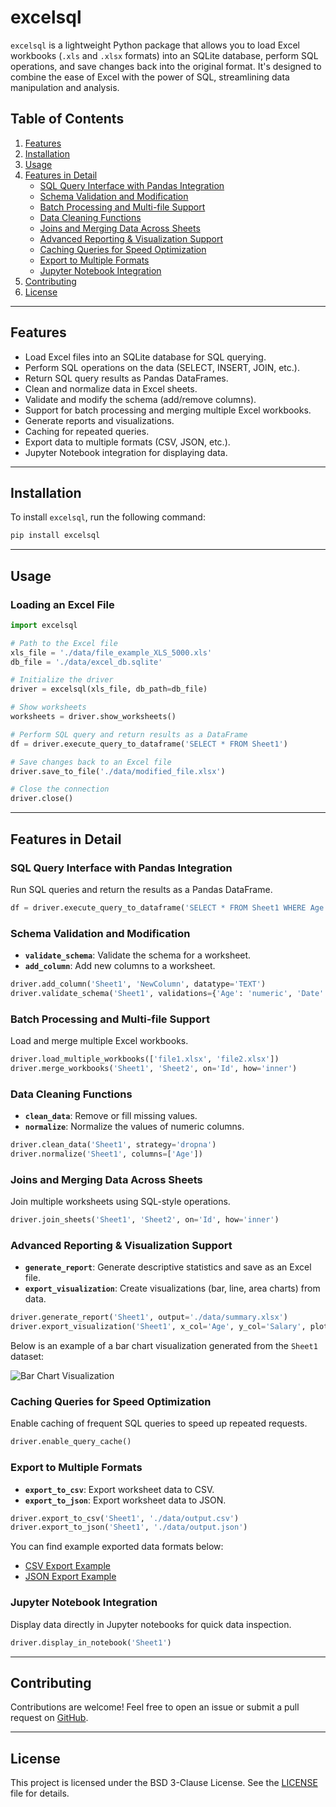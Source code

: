 # excelsql

`excelsql` is a lightweight Python package that allows you to load Excel workbooks (`.xls` and `.xlsx` formats) into an SQLite database, perform SQL operations, and save changes back into the original format. It's designed to combine the ease of Excel with the power of SQL, streamlining data manipulation and analysis.

## Table of Contents

1. [Features](#features)
2. [Installation](#installation)
3. [Usage](#usage)
4. [Features in Detail](#features-in-detail)
   - [SQL Query Interface with Pandas Integration](#sql-query-interface-with-pandas-integration)
   - [Schema Validation and Modification](#schema-validation-and-modification)
   - [Batch Processing and Multi-file Support](#batch-processing-and-multi-file-support)
   - [Data Cleaning Functions](#data-cleaning-functions)
   - [Joins and Merging Data Across Sheets](#joins-and-merging-data-across-sheets)
   - [Advanced Reporting & Visualization Support](#advanced-reporting--visualization-support)
   - [Caching Queries for Speed Optimization](#caching-queries-for-speed-optimization)
   - [Export to Multiple Formats](#export-to-multiple-formats)
   - [Jupyter Notebook Integration](#jupyter-notebook-integration)
5. [Contributing](#contributing)
6. [License](#license)

---

## Features

- Load Excel files into an SQLite database for SQL querying.
- Perform SQL operations on the data (SELECT, INSERT, JOIN, etc.).
- Return SQL query results as Pandas DataFrames.
- Clean and normalize data in Excel sheets.
- Validate and modify the schema (add/remove columns).
- Support for batch processing and merging multiple Excel workbooks.
- Generate reports and visualizations.
- Caching for repeated queries.
- Export data to multiple formats (CSV, JSON, etc.).
- Jupyter Notebook integration for displaying data.

---

## Installation

To install `excelsql`, run the following command:

```bash
pip install excelsql
```

---

## Usage

### Loading an Excel File

```python
import excelsql

# Path to the Excel file
xls_file = './data/file_example_XLS_5000.xls'
db_file = './data/excel_db.sqlite'

# Initialize the driver
driver = excelsql(xls_file, db_path=db_file)

# Show worksheets
worksheets = driver.show_worksheets()

# Perform SQL query and return results as a DataFrame
df = driver.execute_query_to_dataframe('SELECT * FROM Sheet1')

# Save changes back to an Excel file
driver.save_to_file('./data/modified_file.xlsx')

# Close the connection
driver.close()
```

---

## Features in Detail

### SQL Query Interface with Pandas Integration

Run SQL queries and return the results as a Pandas DataFrame.

```python
df = driver.execute_query_to_dataframe('SELECT * FROM Sheet1 WHERE Age > 30')
```

### Schema Validation and Modification

- **`validate_schema`**: Validate the schema for a worksheet.
- **`add_column`**: Add new columns to a worksheet.

```python
driver.add_column('Sheet1', 'NewColumn', datatype='TEXT')
driver.validate_schema('Sheet1', validations={'Age': 'numeric', 'Date': 'date'})
```

### Batch Processing and Multi-file Support

Load and merge multiple Excel workbooks.

```python
driver.load_multiple_workbooks(['file1.xlsx', 'file2.xlsx'])
driver.merge_workbooks('Sheet1', 'Sheet2', on='Id', how='inner')
```

### Data Cleaning Functions

- **`clean_data`**: Remove or fill missing values.
- **`normalize`**: Normalize the values of numeric columns.

```python
driver.clean_data('Sheet1', strategy='dropna')
driver.normalize('Sheet1', columns=['Age'])
```

### Joins and Merging Data Across Sheets

Join multiple worksheets using SQL-style operations.

```python
driver.join_sheets('Sheet1', 'Sheet2', on='Id', how='inner')
```

### Advanced Reporting & Visualization Support

- **`generate_report`**: Generate descriptive statistics and save as an Excel file.
- **`export_visualization`**: Create visualizations (bar, line, area charts) from data.

```python
driver.generate_report('Sheet1', output='./data/summary.xlsx')
driver.export_visualization('Sheet1', x_col='Age', y_col='Salary', plot_type='bar', output_path='./data/visuals')
```

Below is an example of a bar chart visualization generated from the `Sheet1` dataset:

![Bar Chart Visualization](./data/visuals/Sheet1_bar_Age_Salary.png)

### Caching Queries for Speed Optimization

Enable caching of frequent SQL queries to speed up repeated requests.

```python
driver.enable_query_cache()
```

### Export to Multiple Formats

- **`export_to_csv`**: Export worksheet data to CSV.
- **`export_to_json`**: Export worksheet data to JSON.

```python
driver.export_to_csv('Sheet1', './data/output.csv')
driver.export_to_json('Sheet1', './data/output.json')
```

You can find example exported data formats below:

- [CSV Export Example](./data/output.csv)
- [JSON Export Example](./data/output.json)

### Jupyter Notebook Integration

Display data directly in Jupyter notebooks for quick data inspection.

```python
driver.display_in_notebook('Sheet1')
```

---

## Contributing

Contributions are welcome! Feel free to open an issue or submit a pull request on [GitHub](https://github.com/chris17453/xlsql).

---

## License

This project is licensed under the BSD 3-Clause License. See the [LICENSE](./LICENSE) file for details.
